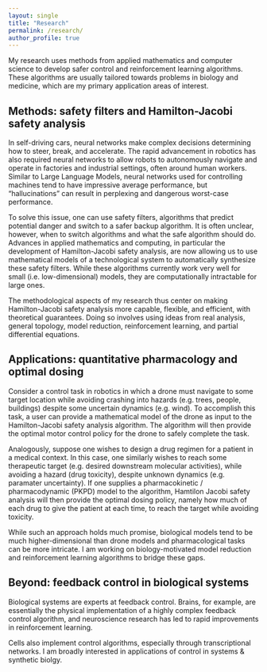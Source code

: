 ```yaml
---
layout: single
title: "Research"
permalink: /research/
author_profile: true
---
```


My research uses methods from applied mathematics and computer science to develop safer control and reinforcement learning algorithms. These algorithms are usually tailored towards problems in biology and medicine, which are my primary application areas of interest.

## Methods: safety filters and Hamilton-Jacobi safety analysis
In self-driving cars, neural networks make complex decisions determining how to steer, break, and accelerate. The rapid advancement in robotics has also required neural networks to allow robots to autonomously navigate and operate in factories and industrial settings, often around human workers. Similar to Large Language Models, neural networks used for controlling machines tend to have impressive average performance, but “hallucinations” can result in perplexing and dangerous worst-case performance.

To solve this issue, one can use safety filters, algorithms that predict potential danger and switch to a safer backup algorithm. It is often unclear, however, when to switch algorithms and what the safe algorithm should do. Advances in applied mathematics and computing, in particular the development of Hamilton-Jacobi safety analysis, are now allowing us to use mathematical models of a technological system to automatically synthesize these safety filters. While these algorithms currently work very well for small (i.e. low-dimensional) models, they are computationally intractable for large ones.

The methodological aspects of my research thus center on making Hamilton-Jacobi safety analysis more capable, flexible, and efficient, with theoretical guarantees.
Doing so involves using ideas from real analysis, general topology, model reduction, reinforcement learning, and partial differential equations.

## Applications: quantitative pharmacology and optimal dosing
Consider a control task in robotics in which a drone must navigate to some target location while avoiding crashing into hazards (e.g. trees, people, buildings) despite some uncertain dynamics (e.g. wind).
To accomplish this task, a user can provide a mathematical model of the drone as input to the Hamilton-Jacobi safety analysis algorithm.
The algorithm will then provide the optimal motor control policy for the drone to safely complete the task.

Analogously, suppose one wishes to design a drug regimen for a patient in a medical context.
In this case, one similarly wishes to reach some therapeutic target (e.g. desired downstream molecular activities), while avoiding a hazard (drug toxicity), despite unknown dynamics (e.g. paramater uncertainty).
If one supplies a pharmacokinetic / pharmacodynamic (PKPD) model to the algorithm, Hamtilon Jacobi safety analysis will then provide the optimal dosing policy, namely how much of each drug to give the patient at each time, to reach the target while avoiding toxicity.

While such an approach holds much promise, biological models tend to be much higher-dimensional than drone models and pharmacological tasks can be more intricate.
I am working on biology-motivated model reduction and reinforcement learning algorithms to bridge these gaps.

## Beyond: feedback control in biological systems
Biological systems are experts at feedback control.
Brains, for example, are essentially the physical implementation of a highly complex feedback control algorithm, and neuroscience research has led to rapid improvements in reinforcement learning.

Cells also implement control algorithms, especially through transcriptional networks.
I am broadly interested in applications of control in systems \& synthetic biolgy.

